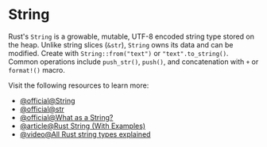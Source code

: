 # String

Rust's `String` is a growable, mutable, UTF-8 encoded string type stored on the heap. Unlike string slices (`&str`), `String` owns its data and can be modified. Create with `String::from("text")` or `"text".to_string()`. Common operations include `push_str()`, `push()`, and concatenation with `+` or `format!()` macro.

Visit the following resources to learn more:

- [@official@String](https://doc.rust-lang.org/std/string/struct.String.html)
- [@official@str](https://doc.rust-lang.org/std/primitive.str.html)
- [@official@What as a String?](https://doc.rust-lang.org/book/ch08-02-strings.html?highlight=String#what-is-a-string)
- [@article@Rust String (With Examples)](https://www.programiz.com/rust/string)
- [@video@All Rust string types explained](https://www.youtube.com/watch?v=CpvzeyzgQdw&pp=ygUOc3RyaW5nIGluIHJ1c3Q%3D)
